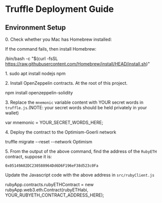 # Truffle Deployment Guide

## Environment Setup

0\. Check whether you Mac has Homebrew installed:

If the command fails, then install Homebrew:

/bin/bash -c "$(curl -fsSL https://raw.githubusercontent.com/Homebrew/install/HEAD/install.sh)"

1\. sudo apt install nodejs npm

2\. Install OpenZeppelin contracts. At the root of this project.

npm install openzeppelin-solidity

3\.
Replace the `mnemonic` variable content with YOUR secret words in `truffle.js`.(NOTE: your secret words should be held privately in your wallet)

var mnemonic = YOUR\_SECRET\_WORDS\_HERE;

4\. Deploy the contract to the Optimism-Goerli network

truffle migrate --reset --network Optimism

5\. From the output of the above command, find the address of the `RubyETH` contract, suppose it is:

`0x05149A02DC230588964Dd6D6F196eF38d523c0Fa`

Update the Javascript code with the above address in `src/rubyClient.js`

rubyApp.contracts.rubyETHContract = new rubyApp.web3.eth.Contract(rubyETHabi, YOUR\_RUBYETH\_CONTRACT\_ADDRESS\_HERE);
